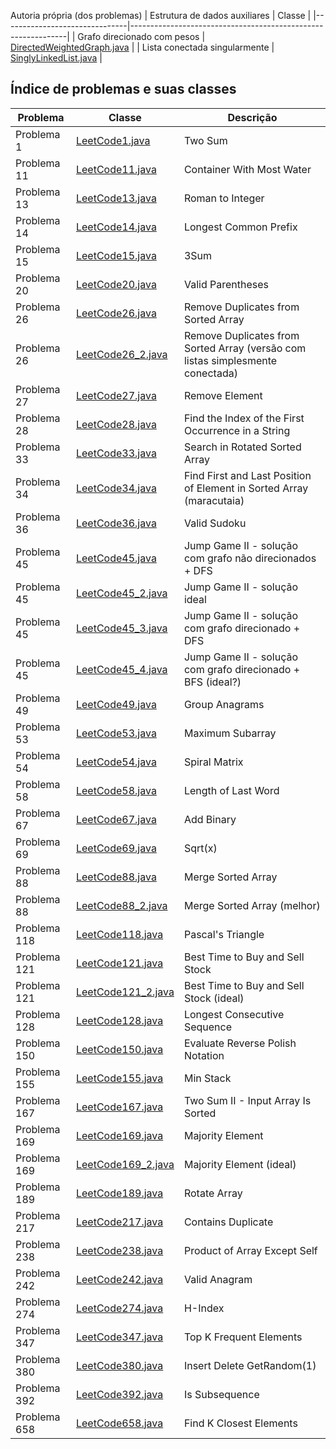 Autoria própria (dos problemas)
| Estrutura de dados auxiliares | Classe                                                       |
|-------------------------------|--------------------------------------------------------------|
| Grafo direcionado com pesos   | [DirectedWeightedGraph.java](src/DirectedWeightedGraph.java) |
| Lista conectada singularmente | [SinglyLinkedList.java](src/SinglyLinkedList.java)           |

## Índice de problemas e suas classes

| Problema     | Classe                                       | Descrição                                                                      |
|--------------|----------------------------------------------|--------------------------------------------------------------------------------|
| Problema 1   | [LeetCode1.java](src/LeetCode1.java)         | Two Sum                                                                        |
| Problema 11  | [LeetCode11.java](src/LeetCode11.java)       | Container With Most Water                                                      |
| Problema 13  | [LeetCode13.java](src/LeetCode13.java)       | Roman to Integer                                                               |
| Problema 14  | [LeetCode14.java](src/LeetCode14.java)       | Longest Common Prefix                                                          |
| Problema 15  | [LeetCode15.java](src/LeetCode15.java)       | 3Sum                                                                           |
| Problema 20  | [LeetCode20.java](src/LeetCode20.java)       | Valid Parentheses                                                              |
| Problema 26  | [LeetCode26.java](src/LeetCode26.java)       | Remove Duplicates from Sorted Array                                            |
| Problema 26  | [LeetCode26_2.java](src/LeetCode26_2.java)   | Remove Duplicates from Sorted Array (versão com listas simplesmente conectada) |
| Problema 27  | [LeetCode27.java](src/LeetCode27.java)       | Remove Element                                                                 |
| Problema 28  | [LeetCode28.java](src/LeetCode28.java)       | Find the Index of the First Occurrence in a String                             |
| Problema 33  | [LeetCode33.java](src/LeetCode33.java)       | Search in Rotated Sorted Array                                                 |
| Problema 34  | [LeetCode34.java](src/LeetCode34.java)       | Find First and Last Position of Element in Sorted Array (maracutaia)           |
| Problema 36  | [LeetCode36.java](src/LeetCode36.java)       | Valid Sudoku                                                                   |
| Problema 45  | [LeetCode45.java](src/LeetCode45.java)       | Jump Game II - solução com grafo não direcionados + DFS                        |
| Problema 45  | [LeetCode45_2.java](src/LeetCode45_2.java)   | Jump Game II - solução ideal                                                   |
| Problema 45  | [LeetCode45_3.java](src/LeetCode45_3.java)   | Jump Game II - solução com grafo direcionado + DFS                             |
| Problema 45  | [LeetCode45_4.java](src/LeetCode45_4.java)   | Jump Game II - solução com grafo direcionado + BFS (ideal?)                    |
| Problema 49  | [LeetCode49.java](src/LeetCode49.java)       | Group Anagrams                                                                 |
| Problema 53  | [LeetCode53.java](src/LeetCode53.java)       | Maximum Subarray                                                               |
| Problema 54  | [LeetCode54.java](src/LeetCode54.java)       | Spiral Matrix                                                                  |
| Problema 58  | [LeetCode58.java](src/LeetCode58.java)       | Length of Last Word                                                            |
| Problema 67  | [LeetCode67.java](src/LeetCode67.java)       | Add Binary                                                                     |
| Problema 69  | [LeetCode69.java](src/LeetCode69.java)       | Sqrt(x)                                                                        |
| Problema 88  | [LeetCode88.java](src/LeetCode88.java)       | Merge Sorted Array                                                             |
| Problema 88  | [LeetCode88_2.java](src/LeetCode88_2.java)   | Merge Sorted Array (melhor)                                                    |
| Problema 118 | [LeetCode118.java](src/LeetCode118.java)     | Pascal's Triangle                                                              |
| Problema 121 | [LeetCode121.java](src/LeetCode121.java)     | Best Time to Buy and Sell Stock                                                |
| Problema 121 | [LeetCode121_2.java](src/LeetCode121_2.java) | Best Time to Buy and Sell Stock (ideal)                                        |
| Problema 128 | [LeetCode128.java](src/LeetCode128.java)     | Longest Consecutive Sequence                                                   |
| Problema 150 | [LeetCode150.java](src/LeetCode150.java)     | Evaluate Reverse Polish Notation                                               |
| Problema 155 | [LeetCode155.java](src/LeetCode155.java)     | Min Stack                                                                      |
| Problema 167 | [LeetCode167.java](src/LeetCode167.java)     | Two Sum II - Input Array Is Sorted                                             |
| Problema 169 | [LeetCode169.java](src/LeetCode169.java)     | Majority Element                                                               |
| Problema 169 | [LeetCode169_2.java](src/LeetCode169_2.java) | Majority Element (ideal)                                                       |
| Problema 189 | [LeetCode189.java](src/LeetCode189.java)     | Rotate Array                                                                   |
| Problema 217 | [LeetCode217.java](src/LeetCode217.java)     | Contains Duplicate                                                             |
| Problema 238 | [LeetCode238.java](src/LeetCode238.java)     | Product of Array Except Self                                                   |
| Problema 242 | [LeetCode242.java](src/LeetCode242.java)     | Valid Anagram                                                                  |
| Problema 274 | [LeetCode274.java](src/LeetCode274.java)     | H-Index                                                                        |
| Problema 347 | [LeetCode347.java](src/LeetCode347.java)     | Top K Frequent Elements                                                        |
| Problema 380 | [LeetCode380.java](src/LeetCode380.java)     | Insert Delete GetRandom(1)                                                     |
| Problema 392 | [LeetCode392.java](src/LeetCode392.java)     | Is Subsequence                                                                 |
| Problema 658 | [LeetCode658.java](src/LeetCode658.java)     | Find K Closest Elements                                                        |


